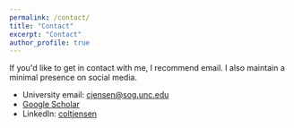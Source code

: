 ```yaml
---
permalink: /contact/
title: "Contact"
excerpt: "Contact"
author_profile: true
---
```


If you'd like to get in contact with me, I recommend email. I also maintain a minimal presence on social media. 

* University email: cjensen@sog.unc.edu
* [Google Scholar](https://scholar.google.com/citations?user=XkCEPH4AAAAJ&hl=en)
* LinkedIn: [coltjensen](https://www.linkedin.com/in/coltjensen/)
